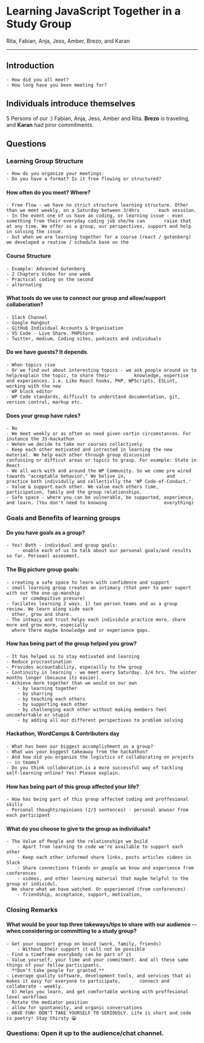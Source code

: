 # Learning JavaScript Together in a Study Group
Rita, Fabian, Anja, Jess, Amber, Brezo, and Karan

------------------------------------------------------------------------

## Introduction 
	- How did you all meet?
	- How long have you been meeting for?

## Individuals introduce themselves 
5 Persons of our  :) Fabian, Anja, Jess, Amber and Rita.
**Brezo** is traveling, and **Karan** had piror commitments.

## Questions

### Learning Group Structure

	- How do you organize your meetings: 
	- Do you have a format? Is it free flowing or structured?

#### How often do you meet? Where?
	- Free flow - we have no strict structure learning structure. Other than we meet weekly, on a Saturday between 3/4hrs 		each sesssion.
	- In the event one of us have an coding, or learning issue - even something from their everyday coding job she/he can 		raise that at any time. We offer as a group, our perspectives, support and help in solving the issue.
	- but when we are learning together for a course (react / gutenberg) we developed a routine / schedule base on the
#### Course Structure
	- Example: Advanced Gutenberg 
	- 2 Chapters Video for one week
	- Practical coding on the second 
	- alternating

#### What tools do we use to connect our group and allow/support collaberation?
	- Slack Channel
	- Google Hangout
	- GitHub Individual Accounts & Organisation
	- VS Code - Live Share. PHPStorm
	- Twitter, medium, Coding sites, podcasts and individuals

#### Do we have guests? It depends.
	- When topics rise
	- Or we find out about interesting topics - we ask people around us to help/explain the topic, to share their 		  knowledge, expertise and experiences. i.e. Like React hooks, PHP, WPScripts, ESLint, working with the new 
	  WP block editor
	- WP Code standards, difficult to understand documentation, git, version control, markup etc.

#### Does your group have rules?
	- No 
	- We meet weekly or as often as need given certin circomstances. For instance the JS-Hackathon
	- Wehen we decide to take our courses collectively
	- Keep each other motivated and intrested in learning the new material. We help each other through group discussion 	      confussing or difficut areas or topics to grasp. For example: State in React
	- We all work with and around the WP Community. So we come pre wired towards "acceptable behavior." We belive in,               and practice both individully and collectivlly the 'WP Code-of-Conduct.'
	- Value & support each other. We value each others time, participation, family and the group relationships. 
	- Safe space - where you can be vulnerable, be supported, experience, and learn. (You don't need to knowing                     everything)

### Goals and Benefits of learning groups

#### Do you have goals as a group?
	- Yes! Both - individual and group goals:
		- enable each of us to talk about our personal goals/and results so far. Persoanl assesment.
#### The Big picture group goals: 
	- creating a safe space to learn with confidence and support 
	- small learning group creates an intimacy (that peer to peer suport with out the one-up-manship 
          or comdepitive presure) 
	- facilates learning 2 ways. 1) two person teams and as a group review. We learn along side each 
	  other, grow and share.
	- The intmacy and trust helps each individule practice more, share more and grow more, especially 
	  where there maybe knowledge and or experience gaps.

#### How has being part of the group helped you grow?
	- It has helped us to stay motivated and learning
	- Reduce procrastination
	- Provides accountability, especailly to the group
	- Continuity in learning - we meet every Saturday. 3/4 hrs. The winter months longer (because its easier).
	- Achieve more together than we would on our own
		- by learning together
		- by sharring
		- by teaching each others
		- by supporting each other
		- by challenging each other without making members feel uncomfortable or stupid
		- by adding all our different perspectives to problem solving
		
#### Hackathon, WordCamps & Contributers day
	- What has been our biggest accomplishment as a group?
	- What was your biggest takeaway from the hackathon? 
	- And how did you organize the logistics of collaborating on projects -- in teams?
	- Do you think collaboration is a more successful way of tackling self-learning online? Yes! Please explain.

#### How has being part of this group affected your life? 
	- How has being part of this group affected coding and proffesional skills 
	- Personal thoughts/opinions (2/3 sentences) - personal anwser from each participant

#### What do you choose to give to the group as individuals?
	- The Value of People and the relationships we build
    	- Apart from learning to code we're available to support each other
    	- Keep each other informed share links, posts articles videos in Slack
    	- Share connections friends or people we know and experience from conferences
    	- videos, and other learning material that maybe helpful to the group or individul. 
	  We share what we have watched. Or experienced (from conferences)
    	- friendship, acceptance, support, motivation, 

### Closing Remarks

#### What would be your top three takeways/tips to share with our audience -- when considering or committing to a study group?
	- Get your support group on board (work, family, friends)
		- Without their support it will not be possible
	- Find a timeframe everybody can be part of it
	- Value yourself, your time and your commitment. And all these same things of your fellow participants.
	  **Don't take people for granted.**
	- Leverage quality software, development tools, and services that a) makes it easy for everyone to participate, 	  connect and collaberate - weekly.
	  b) Helps you learn, and get comfortable working with proffesional level workflows 
	- Rotate the mediator position
	- allow for spontaneity, and organic conversations
	- HAVE FUN! DON'T TAKE YOURSELF TO SERIOUSLY. Life is short and code is poetry! Stay thirsty 😀

### Questions: Open it up to the audience/chat channel.
